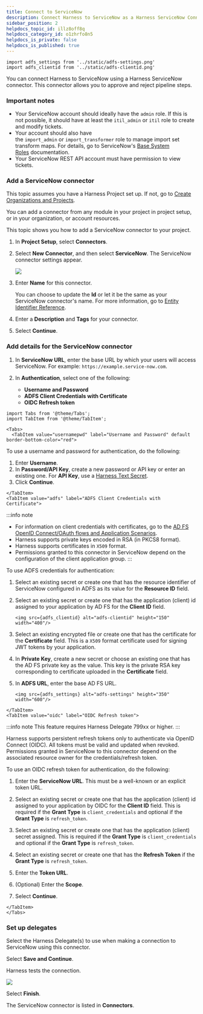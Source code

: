 ```yaml
---
title: Connect to ServiceNow
description: Connect Harness to ServiceNow as a Harness ServiceNow Connector.
sidebar_position: 2
helpdocs_topic_id: illz8off8q
helpdocs_category_id: o1zhrfo8n5
helpdocs_is_private: false
helpdocs_is_published: true
---
```

```mdx-code-block
import adfs_settings from '../static/adfs-settings.png'
import adfs_clientid from '../static/adfs-clientid.png'
```

You can connect Harness to ServiceNow using a Harness ServiceNow connector. This connector allows you to approve and reject pipeline steps.

### Important notes

* Your ServiceNow account should ideally have the `admin` role. If this is not possible, it should have at least the `itil_admin` or `itil` role to create and modify tickets.
* Your account should also have the `import_admin` or `import_transformer` role to manage import set transform maps. For details, go to ServiceNow's [Base System Roles](https://docs.servicenow.com/bundle/newyork-platform-administration/page/administer/roles/reference/r_BaseSystemRoles.html) documentation.
* Your ServiceNow REST API account must have permission to view tickets.

### Add a ServiceNow connector

This topic assumes you have a Harness Project set up. If not, go to [Create Organizations and Projects](../../organizations-and-projects/create-an-organization.md).

You can add a connector from any module in your project in project setup, or in your organization, or account resources.

This topic shows you how to add a ServiceNow connector to your project.

1. In **Project Setup**, select **Connectors**.

2. Select **New Connector**, and then select **ServiceNow**. The ServiceNow connector settings appear.

   ![](../../7_Connectors/static/connect-to-service-now-43.png)

3. Enter **Name** for this connector.

   You can choose to update the **Id** or let it be the same as your ServiceNow connector's name. For more information, go to [Entity Identifier Reference](../../20_References/entity-identifier-reference.md).

4. Enter a **Description** and **Tags** for your connector.

5. Select **Continue**.
   
### Add details for the ServiceNow connector

1. In **ServiceNow URL**, enter the base URL by which your users will access ServiceNow. For example: `https://example.service-now.com`.

2. In **Authentication**, select one of the following: 
   - **Username and Password**
   - **ADFS Client Credentials with Certificate**
   - **OIDC Refresh token**

```mdx-code-block
import Tabs from '@theme/Tabs';
import TabItem from '@theme/TabItem';
```
```mdx-code-block
<Tabs>
  <TabItem value="usernamepwd" label="Username and Password" default border-bottom-color="red">
```
To use a username and password for authentication, do the following:

1. Enter **Username**.
2. In **Password/API Key**, create a new password or API key or enter an existing one. For **API Key**, use a [Harness Text Secret](../../Secrets/2-add-use-text-secrets.md).
3. Click **Continue**.

```mdx-code-block
</TabItem>
<TabItem value="adfs" label="ADFS Client Credentials with Certificate">
```

:::info note
* For information on client credentials with certificates, go to the [AD FS OpenID Connect/OAuth flows and Application Scenarios](https://learn.microsoft.com/en-us/windows-server/identity/ad-fs/overview/ad-fs-openid-connect-oauth-flows-scenarios#second-case-access-token-request-with-a-certificate-1).
* Harness supports private keys encoded in RSA (in PKCS8 format).
* Harness supports certificates in `X509` format.
* Permissions granted to this connector in ServiceNow depend on the configuration of the client application group.
:::

To use ADFS credentials for authentication:
  
1. Select an existing secret or create one that has the resource identifier of ServiceNow configured in ADFS as its value for the **Resource ID** field.
2. Select an existing secret or create one that has the application (client) id assigned to your application by AD FS for the **Client ID** field.
   
   ```mdx-code-block
   <img src={adfs_clientid} alt="adfs-clientid" height="150" width="400"/>
   ```

3. Select an existing encrypted file or create one that has the certificate for the **Certificate** field. This is a `X509` format certificate used for signing JWT tokens by your application.
4. In **Private Key**, create a new secret or choose an existing one that has the AD FS private key as the value. This key is the private RSA key corresponding to certificate uploaded in the **Certificate** field.
5. In **ADFS URL**, enter the base AD FS URL.
  
   ```mdx-code-block
   <img src={adfs_settings} alt="adfs-settings" height="350" width="600"/>
   ```

```mdx-code-block
</TabItem>
<TabItem value="oidc" label="OIDC Refresh token">
```

:::info note
This feature requires Harness Delegate 799xx or higher.
:::

Harness supports persistent refresh tokens only to authenticate via OpenID Connect (OIDC). All tokens must be valid and updated when revoked. Permissions granted in ServiceNow to this connector depend on the associated resource owner for the credentials/refresh token.

To use an OIDC refresh token for authentication, do the following:

1. Enter the **ServiceNow URL**. This must be a well-known or an explicit token URL.

2. Select an existing secret or create one that has the application (client) id assigned to your application by OIDC for the **Client ID** field. This is required if the **Grant Type** is `client_credentials` and optional if the **Grant Type** is `refresh_token`.

3. Select an existing secret or create one that has the application (client) secret assigned. This is required if the **Grant Type** is `client_credentials` and optional if the **Grant Type** is `refresh_token`.

4. Select an existing secret or create one that has the **Refresh Token** if the **Grant Type** is `refresh_token`.

5. Enter the **Token URL**.

6. (Optional) Enter the **Scope**. 

7. Select **Continue**.
  
```mdx-code-block
</TabItem>
</Tabs>
```

### Set up delegates

Select the Harness Delegate(s) to use when making a connection to ServiceNow using this connector.

Select **Save and Continue**.

Harness tests the connection.

![](../../7_Connectors/static/connect-to-service-now-44.png)

Select **Finish**.

The ServiceNow connector is listed in **Connectors**.
